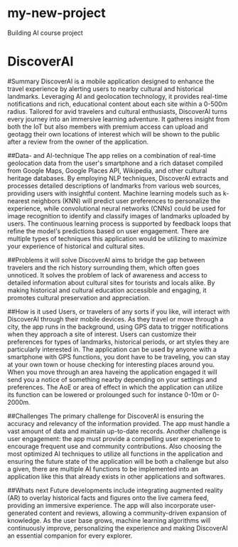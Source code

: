 # my-new-project
Building AI course project

# DiscoverAI

#Summary
DiscoverAI is a mobile application designed to enhance the travel experience by alerting users to nearby cultural and historical landmarks. Leveraging AI and geolocation technology, it provides real-time notifications and rich, educational content about each site within a 0-500m radius. Tailored for avid travelers and cultural enthusiasts, DiscoverAI turns every journey into an immersive learning adventure. It gatheres insight from both the IoT but also members with premium access can upload and geotagg their own locations of interest which will be shown to the public after a review from the owner of the application. 

##Data- and AI-technique
The app relies on a combination of real-time geolocation data from the user's smartphone and a rich dataset compiled from Google Maps, Google Places API, Wikipedia, and other cultural heritage databases. By employing NLP techniques, DiscoverAI extracts and processes detailed descriptions of landmarks from various web sources, providing users with insightful content. Machine learning models such as k-nearest neighbors (KNN) will predict user preferences to personalize the experience, while convolutional neural networks (CNNs) could be used for image recognition to identify and classify images of landmarks uploaded by users. The continuous learning process is supported by feedback loops that refine the model's predictions based on user engagement. There are multiple types of techniques this application would be utilizing to maximize your experience of historical and cultural sites. 

##Problems it will solve
DiscoverAI aims to bridge the gap between travelers and the rich history surrounding them, which often goes unnoticed. It solves the problem of lack of awareness and access to detailed information about cultural sites for tourists and locals alike. By making historical and cultural education accessible and engaging, it promotes cultural preservation and appreciation.

##How is it used
Users, or travelers of any sorts if you like, will interact with DiscoverAI through their mobile devices. As they travel or move through a city, the app runs in the background, using GPS data to trigger notifications when they approach a site of interest. Users can customize their preferences for types of landmarks, historical periods, or art styles they are particularly interested in. The application can be used by anyone with a smartphone with GPS functions, you dont have to be traveling, you can stay at your own town or house checking for interesting places around you. When you move through an area haveing the application engaged it will send you a notice of something nearby depending on your settings and preferences. The AoE or area of effect in which the application can utilize its function can be lowered or prolounged such for instance 0-10m or 0-2000m. 

##Challenges
The primary challenge for DiscoverAI is ensuring the accuracy and relevancy of the information provided. The app must handle a vast amount of data and maintain up-to-date records. Another challenge is user engagement: the app must provide a compelling user experience to encourage frequent use and community contributions. Also choosing the most optimized AI techniques to utilize all functions in the application and ensuring the future state of the application will be both a challenge but also a given, there are multiple AI functions to be implemented into an application like this that already exists in other applications and softwares.

##Whats next
Future developments include integrating augmented reality (AR) to overlay historical facts and figures onto the live camera feed, providing an immersive experience. The app will also incorporate user-generated content and reviews, allowing a community-driven expansion of knowledge. As the user base grows, machine learning algorithms will continuously improve, personalizing the experience and making DiscoverAI an essential companion for every explorer.
